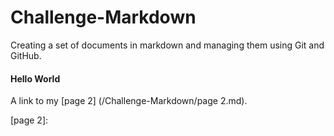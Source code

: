 # Challenge-Markdown
Creating a set of documents in markdown and managing them using Git and GitHub.

#### Hello World

<p> A link to my [page 2] (/Challenge-Markdown/page 2.md).</P>

[page 2]: 
